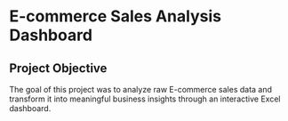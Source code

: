 # E-commerce Sales Analysis Dashboard
## Project Objective
The goal of this project was to analyze raw E-commerce sales data and transform it into meaningful business insights through an interactive Excel dashboard.
